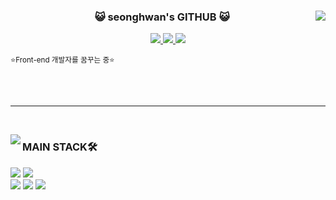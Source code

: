<div align="center">

  <img align="right" src="https://github-readme-stats.vercel.app/api?username=limtjdghks&bg_color=60,ff8a8a,216691&title_color=faf0ff&text_color=faf0ff"/>

  ###  😺 seonghwan's GITHUB 😺

 <a href=https://www.instagram.com/lim_tjdghks/> <img src="https://img.shields.io/badge/Instagram-E4405F?style=for-the-badge&logo=Instagram&logoColor=white&link=https://www.instagram.com/lim_tjdghks/"> </a>
 <a href=https://www.notion.so/f448bb85f5b24c6995d7929072cefffc> <img src="https://img.shields.io/badge/Notion-000000?style=for-the-badge&logo=Notion&logoColor=white&link=https://www.notion.so/f448bb85f5b24c6995d7929072cefffc"> </a>
 <a href=mailto:epaktldk0203@gmail.com> <img src="https://img.shields.io/badge/Gmail-EA4335?style=for-the-badge&logo=Gmail&logoColor=white&link=mailto:epaktldk0203@gmail.com"> </a><br>


<div align="left">

<sub>⭐Front-end 개발자를 꿈꾸는 중⭐</sub>
<br/>
<br/>

<br />
</div>
</div>

 ---

<br />

<img align="left" src="https://github-readme-stats.vercel.app/api/top-langs/?username=limtjdghks&layout=compact&bg_color=60,ff8a8a,216691&title_color=faf0ff&text_color=faf0ff"/></a>

<div align="left">

### MAIN STACK🛠️
<img src="https://img.shields.io/badge/HTML5-E34F26?style=for-the-badge&logo=html5&logoColor=white"/>
<img src="https://img.shields.io/badge/CSS3-1572B6?style=for-the-badge&logo=css3&logoColor=white"/>
<br>
<img src="https://img.shields.io/badge/JavaScript-F7DF1E?style=for-the-badge&logo=javascript&logoColor=white"/></a>
<img src="https://img.shields.io/badge/Typescript-3178C6?style=for-the-badge&logo=typescript&logoColor=white"/>
<img src="https://img.shields.io/badge/react-%2361DAFB.svg?&style=for-the-badge&logo=react&logoColor=white" />
<br />
<br />
<br />
<br /><br /><br />
